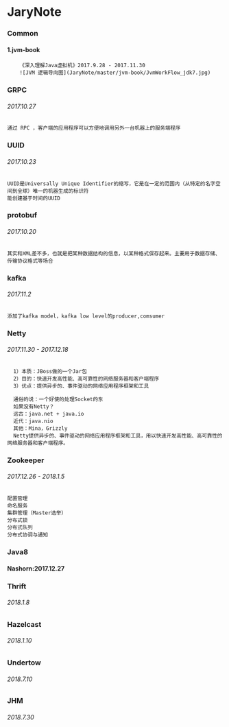# JaryNote

### Common
   #### 1.jvm-book
        《深入理解Java虚拟机》2017.9.28 - 2017.11.30
        ![JVM 逻辑导向图](JaryNote/master/jvm-book/JvmWorkFlow_jdk7.jpg)
### GRPC
 ###### 2017.10.27
    通过 RPC ，客户端的应用程序可以方便地调用另外一台机器上的服务端程序
### UUID   
 ###### 2017.10.23
    UUID是Universally Unique Identifier的缩写，它是在一定的范围内（从特定的名字空间到全球）唯一的机器生成的标识符
    能创建基于时间的UUID
### protobuf
 ###### 2017.10.20
    其实和XML差不多，也就是把某种数据结构的信息，以某种格式保存起来。主要用于数据存储、传输协议格式等场合
    
### kafka
 ###### 2017.11.2
    添加了kafka model，kafka low level的producer,comsumer
### Netty
 ###### 2017.11.30 - 2017.12.18
      
      1）本质：JBoss做的一个Jar包
      2）目的：快速开发高性能、高可靠性的网络服务器和客户端程序
      3）优点：提供异步的、事件驱动的网络应用程序框架和工具
      
      通俗的说：一个好使的处理Socket的东
      如果没有Netty？
      远古：java.net + java.io
      近代：java.nio
      其他：Mina，Grizzly
      Netty提供异步的、事件驱动的网络应用程序框架和工具，用以快速开发高性能、高可靠性的网络服务器和客户端程序。
 
### Zookeeper
  ###### 2017.12.26 - 2018.1.5
    配置管理
    命名服务
    集群管理（Master选举） 
    分布式锁
    分布式队列
    分布式协调与通知
### Java8
   #### Nashorn:2017.12.27
   
### Thrift
   ###### 2018.1.8
   
### Hazelcast
   ###### 2018.1.10
   
### Undertow
   ###### 2018.7.10
   
### JHM
   ###### 2018.7.30